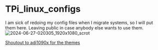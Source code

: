 # TPi_linux_configs
I am sick of redoing my config files when I migrate systems, so I will put them here. Leaving public in case anybody else wants to use them.
![2024-06-27-020305_1920x1080_scrot](https://github.com/tpittman1011101/TPi_linux_configs/assets/45609608/c7375294-b16a-4744-88bb-2150b2449ef4)

[Shoutout to adi1090x for the themes](https://github.com/adi1090x/polybar-themes)
